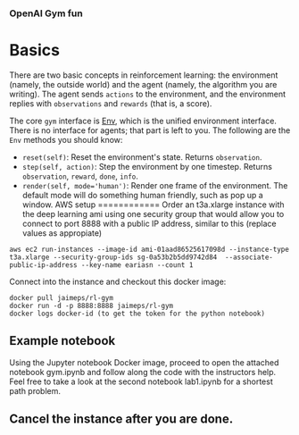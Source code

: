### OpenAI Gym fun

Basics
======

There are two basic concepts in reinforcement learning: the
environment (namely, the outside world) and the agent (namely, the
algorithm you are writing). The agent sends `actions` to the
environment, and the environment replies with `observations` and
`rewards` (that is, a score).

The core `gym` interface is [Env](https://github.com/openai/gym/blob/master/gym/core.py), which is
the unified environment interface. There is no interface for agents;
that part is left to you. The following are the ``Env`` methods you
should know:

- `reset(self)`: Reset the environment's state. Returns `observation`.
- `step(self, action)`: Step the environment by one timestep. Returns `observation`, `reward`, `done`, `info`.
- `render(self, mode='human')`: Render one frame of the environment. The default mode will do something human friendly, such as pop up a window. 
AWS setup
============
Order an t3a.xlarge instance with the deep learning ami using one security group that would allow you to connect to port 8888 with a public IP address, similar to this (replace values as appropiate)

```
aws ec2 run-instances --image-id ami-01aad86525617098d --instance-type t3a.xlarge --security-group-ids sg-0a53b2b5dd9742d84  --associate-public-ip-address --key-name eariasn --count 1
```
Connect into the instance and checkout this docker image:

```
docker pull jaimeps/rl-gym
docker run -d -p 8888:8888 jaimeps/rl-gym
docker logs docker-id (to get the token for the python notebook)
```

## Example notebook

Using the Jupyter notebook Docker image, proceed to open the attached notebook gym.ipynb and follow along the code with the instructors help. Feel free to take a look at the second notebook lab1.ipynb for a shortest path problem.

## Cancel the instance after you are done.


